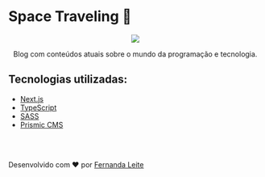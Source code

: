 <h1>Space Traveling 🚀</h1>

<p align="center"  >
  <img src="https://user-images.githubusercontent.com/48728541/112740027-cd086580-8f4f-11eb-8120-5e6cda129660.png" />
</p>

<p align="center">
  Blog com conteúdos atuais sobre o mundo da programação e tecnologia.
</p>

<h2> Tecnologias utilizadas: </h2>

- <a href="https://nextjs.org" > Next.js </a>
- <a href="https://www.typescriptlang.org/"> TypeScript </a>
- <a href="https://sass-lang.com"> SASS </a>
- <a href="https://prismic.io"> Prismic CMS </a>

</br>
</br>

<p >Desenvolvido com ❤️ por <a href="https://github.com/Fekleite">Fernanda Leite </a>
